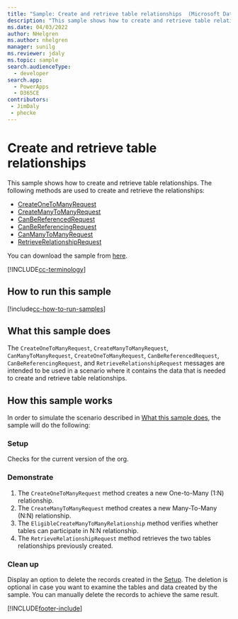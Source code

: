 ```yaml
---
title: "Sample: Create and retrieve table relationships  (Microsoft Dataverse) | Microsoft Docs" # Intent and product brand in a unique string of 43-59 chars including spaces
description: "This sample shows how to create and retrieve table relationships." # 115-145 characters including spaces. This abstract displays in the search result.
ms.date: 04/03/2022
author: NHelgren
ms.author: nhelgren
manager: sunilg
ms.reviewer: jdaly
ms.topic: sample
search.audienceType: 
  - developer
search.app: 
  - PowerApps
  - D365CE
contributors:
 - JimDaly
 - phecke
---
```


# Create and retrieve table relationships



This sample shows how to create and retrieve table relationships. The following methods are used to create and retrieve the relationships:

- [CreateOneToManyRequest](/dotnet/api/microsoft.xrm.sdk.messages.createonetomanyrequest?view=dynamics-general-ce-9)
- [CreateManyToManyRequest](/dotnet/api/microsoft.xrm.sdk.messages.createmanytomanyrequest?view=dynamics-general-ce-9)
- [CanBeReferencedRequest](/dotnet/api/microsoft.xrm.sdk.messages.canbereferencedrequest?view=dynamics-general-ce-9)
- [CanBeReferencingRequest](/dotnet/api/microsoft.xrm.sdk.messages.canbereferencingrequest?view=dynamics-general-ce-9)
- [CanManyToManyRequest](/dotnet/api/microsoft.xrm.sdk.messages.canmanytomanyrequest?view=dynamics-general-ce-9)
- [RetrieveRelationshipRequest](/dotnet/api/microsoft.xrm.sdk.messages.retrieverelationshiprequest?view=dynamics-general-ce-9)

You can download the sample from [here](https://github.com/microsoft/PowerApps-Samples/tree/master/cds/orgsvc/C%23/CreateRetrieveEntityRelationships).

[!INCLUDE[cc-terminology](../../includes/cc-terminology.md)]

## How to run this sample

[!include[cc-how-to-run-samples](../../includes/cc-how-to-run-samples.md)]

## What this sample does

The `CreateOneToManyRequest`, `CreateManyToManyRequest`, `CanManyToManyRequest`, `CreateOneToManyRequest`, `CanBeReferencedRequest`, `CanBeReferencingRequest`, and `RetrieveRelationshipRequest` messages are intended to be used in a scenario where it contains the data that is needed to create and retrieve table relationships.

## How this sample works

In order to simulate the scenario described in [What this sample does](#what-this-sample-does), the sample will do the following:

### Setup

Checks for the current version of the org.

### Demonstrate

1. The `CreateOneToManyRequest` method creates a new One-to-Many (1:N) relationship. 
2. The `CreateManyToManyRequest` method creates a new Many-To-Many (N:N) relationship.
3. The `EligibleCreateManyToManyRelationship` method verifies whether tables can participate in N:N relationship.
4. The `RetrieveRelationshipRequest` method retrieves the two tables relationships previously created.


### Clean up

Display an option to delete the records created in the [Setup](#setup). The deletion is optional in case you want to examine the tables and data created by the sample. You can manually delete the records to achieve the same result.


[!INCLUDE[footer-include](../../../../includes/footer-banner.md)]
